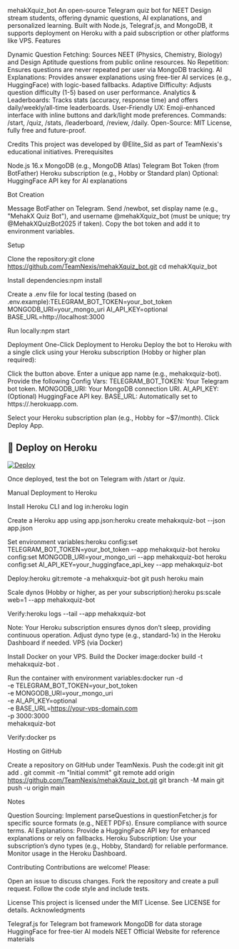 mehakXquiz_bot
An open-source Telegram quiz bot for NEET Design stream students, offering dynamic questions, AI explanations, and personalized learning. Built with Node.js, Telegraf.js, and MongoDB, it supports deployment on Heroku with a paid subscription or other platforms like VPS.
Features

Dynamic Question Fetching: Sources NEET (Physics, Chemistry, Biology) and Design Aptitude questions from public online resources.
No Repetition: Ensures questions are never repeated per user via MongoDB tracking.
AI Explanations: Provides answer explanations using free-tier AI services (e.g., HuggingFace) with logic-based fallbacks.
Adaptive Difficulty: Adjusts question difficulty (1-5) based on user performance.
Analytics & Leaderboards: Tracks stats (accuracy, response time) and offers daily/weekly/all-time leaderboards.
User-Friendly UX: Emoji-enhanced interface with inline buttons and dark/light mode preferences.
Commands: /start, /quiz, /stats, /leaderboard, /review, /daily.
Open-Source: MIT License, fully free and future-proof.

Credits
This project was developed by @Elite_Sid as part of TeamNexis's educational initiatives.
Prerequisites

Node.js 16.x
MongoDB (e.g., MongoDB Atlas)
Telegram Bot Token (from BotFather)
Heroku subscription (e.g., Hobby or Standard plan)
Optional: HuggingFace API key for AI explanations

Bot Creation

Message BotFather on Telegram.
Send /newbot, set display name (e.g., "MehakX Quiz Bot"), and username @mehakXquiz_bot (must be unique; try @MehakXQuizBot2025 if taken).
Copy the bot token and add it to environment variables.

Setup

Clone the repository:git clone https://github.com/TeamNexis/mehakXquiz_bot.git
cd mehakXquiz_bot


Install dependencies:npm install


Create a .env file for local testing (based on .env.example):TELEGRAM_BOT_TOKEN=your_bot_token
MONGODB_URI=your_mongo_uri
AI_API_KEY=optional
BASE_URL=http://localhost:3000


Run locally:npm start



Deployment
One-Click Deployment to Heroku
Deploy the bot to Heroku with a single click using your Heroku subscription (Hobby or higher plan required):


Click the button above.
Enter a unique app name (e.g., mehakxquiz-bot).
Provide the following Config Vars:
TELEGRAM_BOT_TOKEN: Your Telegram bot token.
MONGODB_URI: Your MongoDB connection URI.
AI_API_KEY: (Optional) HuggingFace API key.
BASE_URL: Automatically set to https://<app-name>.herokuapp.com.


Select your Heroku subscription plan (e.g., Hobby for ~$7/month).
Click Deploy App.

## 🚀 Deploy on Heroku 
[![Deploy](https://www.herokucdn.com/deploy/button.svg)](https://dashboard.heroku.com/new?template=https://github.com/TeamNexis/mehakXquiz_bot)

Once deployed, test the bot on Telegram with /start or /quiz.

Manual Deployment to Heroku

Install Heroku CLI and log in:heroku login


Create a Heroku app using app.json:heroku create mehakxquiz-bot --json app.json


Set environment variables:heroku config:set TELEGRAM_BOT_TOKEN=your_bot_token --app mehakxquiz-bot
heroku config:set MONGODB_URI=your_mongo_uri --app mehakxquiz-bot
heroku config:set AI_API_KEY=your_huggingface_api_key --app mehakxquiz-bot


Deploy:heroku git:remote -a mehakxquiz-bot
git push heroku main


Scale dynos (Hobby or higher, as per your subscription):heroku ps:scale web=1 --app mehakxquiz-bot


Verify:heroku logs --tail --app mehakxquiz-bot



Note: Your Heroku subscription ensures dynos don’t sleep, providing continuous operation. Adjust dyno type (e.g., standard-1x) in the Heroku Dashboard if needed.
VPS (via Docker)

Install Docker on your VPS.
Build the Docker image:docker build -t mehakxquiz-bot .


Run the container with environment variables:docker run -d \
  -e TELEGRAM_BOT_TOKEN=your_bot_token \
  -e MONGODB_URI=your_mongo_uri \
  -e AI_API_KEY=optional \
  -e BASE_URL=https://your-vps-domain.com \
  -p 3000:3000 \
  mehakxquiz-bot


Verify:docker ps



Hosting on GitHub

Create a repository on GitHub under TeamNexis.
Push the code:git init
git add .
git commit -m "Initial commit"
git remote add origin https://github.com/TeamNexis/mehakXquiz_bot.git
git branch -M main
git push -u origin main



Notes

Question Sourcing: Implement parseQuestions in questionFetcher.js for specific source formats (e.g., NEET PDFs). Ensure compliance with source terms.
AI Explanations: Provide a HuggingFace API key for enhanced explanations or rely on fallbacks.
Heroku Subscription: Use your subscription’s dyno types (e.g., Hobby, Standard) for reliable performance. Monitor usage in the Heroku Dashboard.

Contributing
Contributions are welcome! Please:

Open an issue to discuss changes.
Fork the repository and create a pull request.
Follow the code style and include tests.

License
This project is licensed under the MIT License. See LICENSE for details.
Acknowledgments

Telegraf.js for Telegram bot framework
MongoDB for data storage
HuggingFace for free-tier AI models
NEET Official Website for reference materials


